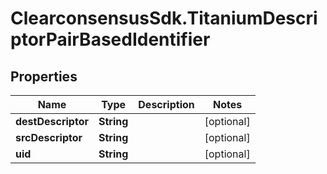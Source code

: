 # ClearconsensusSdk.TitaniumDescriptorPairBasedIdentifier

## Properties

Name | Type | Description | Notes
------------ | ------------- | ------------- | -------------
**destDescriptor** | **String** |  | [optional] 
**srcDescriptor** | **String** |  | [optional] 
**uid** | **String** |  | [optional] 


